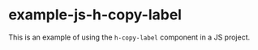 # example-js-h-copy-label

This is an example of using the `h-copy-label` component in a JS project.
